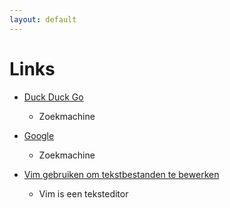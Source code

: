 ```yaml
---
layout: default
---
```

# Links

- [Duck Duck Go](https://duckduckgo.com)
  - Zoekmachine

- [Google](https://google.com)
  - Zoekmachine

- [Vim gebruiken om tekstbestanden te bewerken](https://www.web2.nl/index.php?p=linux&a=vim_gebruiken_om_tekstbestanden_te_bewerken)
  - Vim is een teksteditor
